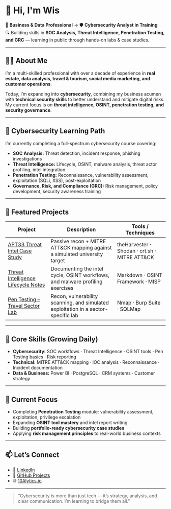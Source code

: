 # 👋 Hi, I'm Wis  
💼 **Business & Data Professional** → 🛡️ **Cybersecurity Analyst in Training**  
🔍 Building skills in **SOC Analysis, Threat Intelligence, Penetration Testing, and GRC** — learning in public through hands-on labs & case studies.

---

## 👩‍💻 About Me

I’m a multi-skilled professional with over a decade of experience in **real estate, data analysis, travel & tourism, social media marketing, and customer operations**.  

Today, I’m expanding into **cybersecurity**, combining my business acumen with **technical security skills** to better understand and mitigate digital risks. My current focus is on **threat intelligence, OSINT, penetration testing, and security governance**.

---

## 🚀 Cybersecurity Learning Path

I’m currently completing a full-spectrum cybersecurity course covering:

- **SOC Analysis:** Threat detection, incident response, phishing investigations  
- **Threat Intelligence:** Lifecycle, OSINT, malware analysis, threat actor profiling, intel integration  
- **Penetration Testing:** Reconnaissance, vulnerability assessment, exploitation (SQLi, XSS), post-exploitation  
- **Governance, Risk, and Compliance (GRC):** Risk management, policy development, security awareness training  

---

## 🧩 Featured Projects

| Project | Description | Tools / Techniques |
|---------|-------------|--------------------|
| [APT33 Threat Intel Case Study](https://github.com/wis-beau/cti-investigation-manchester-university) | Passive recon + MITRE ATT&CK mapping against a simulated university target | theHarvester · Shodan · crt.sh · MITRE ATT&CK |
| [Threat Intelligence Lifecycle Notes](https://github.com/wis-beau/Threat_Intelligence_Lifecycle) | Documenting the intel cycle, OSINT workflows, and malware profiling exercises | Markdown · OSINT Framework · MISP |
| [Pen Testing – Travel Sector Lab](https://github.com/wis-beau/penetration-testing-series-travel-sector) | Recon, vulnerability scanning, and simulated exploitation in a sector-specific lab | Nmap · Burp Suite · SQLMap |

---

## 🔧 Core Skills (Growing Daily)

- **Cybersecurity:** SOC workflows · Threat Intelligence · OSINT tools · Pen Testing basics · Risk reporting  
- **Technical:** MITRE ATT&CK mapping · IOC analysis · Reconnaissance · Incident documentation  
- **Data & Business:** Power BI · PostgreSQL · CRM systems · Customer strategy  

---

## 🌱 Current Focus

- Completing **Penetration Testing** module: vulnerability assessment, exploitation, privilege escalation  
- Expanding **OSINT tool mastery** and intel report writing  
- Building **portfolio-ready cybersecurity case studies**  
- Applying **risk management principles** to real-world business contexts

---

## 📫 Let’s Connect

- 🔗 [LinkedIn](https://linkedin.com/in/marketingreach4biz)  
- 📂 [GitHub Projects](https://github.com/wis-beau?tab=repositories)  
- 🌐 [10Alytics.io](https://www.10alytics.io/)  

---

> “Cybersecurity is more than just tech — it’s strategy, analysis, and clear communication. I’m learning to bridge them all.”
